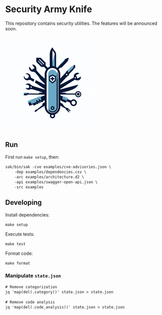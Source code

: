 # Security Army Knife

This repository contains security utilities. The features will be announced soon.

![alt text](logo.png)

## Run

First run `make setup`, then:

```
sak/bin/sak -cve examples/cve-advisories.json \
    -dep examples/dependencies.csv \
    -arc examples/architecture.d2 \
    -api examples/swagger-open-api.json \
    -src examples
```

## Developing

Install dependencies:

```
make setup
```

Execute tests:

```
make test
```

Format code:

```
make format
```

### Manipulate `state.json`

```
# Remove categorization
jq 'map(del(.category))' state.json > state.json

# Remove code analysis
jq 'map(del(.code_analysis))' state.json > state.json
```
